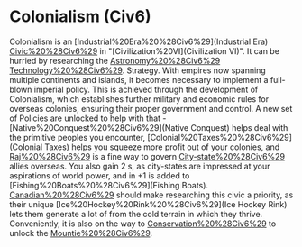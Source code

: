 # Colonialism (Civ6)

Colonialism is an [Industrial%20Era%20%28Civ6%29](Industrial Era) [Civic%20%28Civ6%29](civic) in "[Civilization%20VI](Civilization VI)". It can be hurried by researching the [Astronomy%20%28Civ6%29](Astronomy) [Technology%20%28Civ6%29](technology).
Strategy.
With empires now spanning multiple continents and islands, it becomes necessary to implement a full-blown imperial policy. This is achieved through the development of Colonialism, which establishes further military and economic rules for overseas colonies, ensuring their proper government and control. A new set of Policies are unlocked to help with that - [Native%20Conquest%20%28Civ6%29](Native Conquest) helps deal with the primitive peoples you encounter, [Colonial%20Taxes%20%28Civ6%29](Colonial Taxes) helps you squeeze more profit out of your colonies, and [Raj%20%28Civ6%29](Raj) is a fine way to govern [City-state%20%28Civ6%29](city-state) allies overseas. You also gain 2 s, as city-states are impressed at your aspirations of world power, and in +1 is added to [Fishing%20Boats%20%28Civ6%29](Fishing Boats).
[Canadian%20%28Civ6%29](Canada) should make researching this civic a priority, as their unique [Ice%20Hockey%20Rink%20%28Civ6%29](Ice Hockey Rink) lets them generate a lot of from the cold terrain in which they thrive. Conveniently, it is also on the way to [Conservation%20%28Civ6%29](Conservation) to unlock the [Mountie%20%28Civ6%29](Mountie).